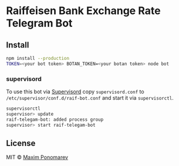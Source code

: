 # Raiffeisen Bank Exchange Rate Telegram Bot

## Install

```bash
npm install --production
TOKEN=<your bot token> BOTAN_TOKEN=<your botan token> node bot
```

### supervisord

To use this bot via [Supervisord](supervisord.org) copy `supervisord.conf` to `/etc/supervisor/conf.d/raif-bot.conf` and start it via `supervisorctl`.

```bash
supervisorctl
supervisor> update
raif-telegam-bot: added process group
supervisor> start raif-telegam-bot
```

## License

MIT © [Maxim Ponomarev](https://github.com/maxvipon)
